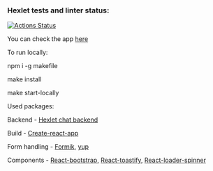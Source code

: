 ### Hexlet tests and linter status:
[![Actions Status](https://github.com/Boristhblade/frontend-project-lvl4/workflows/hexlet-check/badge.svg)](https://github.com/Boristhblade/frontend-project-lvl4/actions)

You can check the app [here](https://evening-bastion-96740.herokuapp.com/)

To run locally:

  npm i -g makefile

  make install

  make start-locally

Used packages:

Backend - [Hexlet chat backend](https://github.com/hexlet-components/project-js-chat-backend)

Build - [Create-react-app](https://create-react-app.dev/)

Form handling - [Formik](https://formik.org/), [yup](https://www.npmjs.com/package/yup)

Components - [React-bootstrap](https://react-bootstrap.github.io/), [React-toastify](https://www.npmjs.com/package/react-toastify), [React-loader-spinner](https://www.npmjs.com/package/react-loader-spinner)